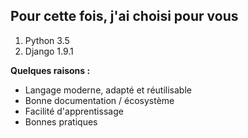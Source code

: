 ## Pour cette fois, j'ai choisi pour vous


1. Python 3.5
2. Django 1.9.1

**Quelques raisons :**

- Langage moderne, adapté et réutilisable
- Bonne documentation / écosystème
- Facilité d'apprentissage
- Bonnes pratiques
